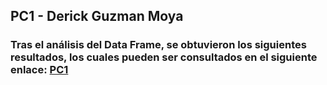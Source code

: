 ## PC1 - Derick Guzman Moya
### Tras el análisis del Data Frame, se obtuvieron los siguientes resultados, los cuales pueden ser consultados en el siguiente enlace: [PC1](https://derick047.github.io/PC1/)

